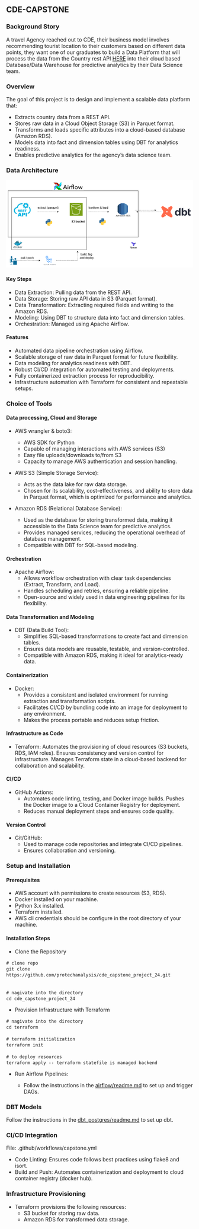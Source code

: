 ## CDE-CAPSTONE

### Background Story

A travel Agency reached out to CDE, their business model involves recommending tourist location to their customers based on different data points, they want one of our graduates to build a Data Platform that will process the data from the Country rest API [HERE](https://restcountries.com/v3.1/all) into their cloud based Database/Data Warehouse for predictive analytics by their Data Science team.


### Overview
The goal of this project is to design and implement a scalable data platform that:

-   Extracts country data from a REST API.
-   Stores raw data in a Cloud Object Storage (S3) in Parquet format.
-   Transforms and loads specific attributes into a cloud-based database (Amazon RDS).
-   Models data into fact and dimension tables using DBT for analytics readiness.
-   Enables predictive analytics for the agency’s data science team.

### Data Architecture
![data_work_flow](/images/capstone_data_architecture.png)

#### Key Steps
-   Data Extraction: Pulling data from the REST API.
-   Data Storage: Storing raw API data in S3 (Parquet format).
-   Data Transformation: Extracting required fields and writing to the Amazon RDS.
-   Modeling: Using DBT to structure data into fact and dimension tables.
-   Orchestration: Managed using Apache Airflow.

#### Features
-   Automated data pipeline orchestration using Airflow.
-   Scalable storage of raw data in Parquet format for future flexibility.
-   Data modeling for analytics readiness with DBT.
-   Robust CI/CD integration for automated testing and deployments.
-   Fully containerized extraction process for reproducibility.
-   Infrastructure automation with Terraform for consistent and repeatable setups.

### Choice of Tools
#### Data processing, Cloud and Storage
- AWS wrangler & boto3:
    - AWS SDK for Python
    - Capable of managing interactions with AWS services (S3)
    - Easy file uploads/downloads to/from S3
    - Capacity to manage AWS authentication and session handling.

- AWS S3 (Simple Storage Service):

    - Acts as the data lake for raw data storage.
    - Chosen for its scalability, cost-effectiveness, and ability to store data in Parquet format, which is optimized for performance and analytics.

- Amazon RDS (Relational Database Service):

    - Used as the database for storing transformed data, making it accessible to the Data Science team for predictive analytics.
    - Provides managed services, reducing the operational overhead of database management.
    - Compatible with DBT for SQL-based modeling.
#### Orchestration
- Apache Airflow:
    - Allows workflow orchestration with clear task dependencies (Extract, Transform, and Load).
    - Handles scheduling and retries, ensuring a reliable pipeline.
    - Open-source and widely used in data engineering pipelines for its flexibility.

#### Data Transformation and Modeling
- DBT (Data Build Tool):
    - Simplifies SQL-based transformations to create fact and dimension tables.
    - Ensures data models are reusable, testable, and version-controlled.
    - Compatible with Amazon RDS, making it ideal for analytics-ready data.

#### Containerization
- Docker:
    - Provides a consistent and isolated environment for running extraction and transformation scripts.
    - Facilitates CI/CD by bundling code into an image for deployment to any environment.
    - Makes the process portable and reduces setup friction.

#### Infrastructure as Code
- Terraform:
Automates the provisioning of cloud resources (S3 buckets, RDS, IAM roles).
Ensures consistency and version control for infrastructure.
Manages Terraform state in a cloud-based backend for collaboration and scalability.

#### CI/CD
- GitHub Actions:
    - Automates code linting, testing, and Docker image builds.
    Pushes the Docker image to a Cloud Container Registry for deployment.
    - Reduces manual deployment steps and ensures code quality.

#### Version Control
- Git/GitHub:
    - Used to manage code repositories and integrate CI/CD pipelines.
    - Ensures collaboration and versioning.


### Setup and Installation

#### Prerequisites
- AWS account with permissions to create resources (S3, RDS).
- Docker installed on your machine.
- Python 3.x installed.
- Terraform installed.
- AWS cli credentials should be configure in the root directory of your machine.

#### Installation Steps

- Clone the Repository
```
# clone repo
git clone https://github.com/protechanalysis/cde_capstone_project_24.git


# nagivate into the directory
cd cde_capstone_project_24
```

- Provision Infrastructure with Terraform
```
# nagivate into the directory
cd terraform

# terraform initialization
terraform init

# to deploy resources
terraform apply -- terraform statefile is managed backend

```

- Run Airflow Pipelines:

    -   Follow the instructions in the [airflow/readme.md](airflow/readme.md) to set up and trigger DAGs.

### DBT Models
Follow the instructions in the [dbt_postgres/readme.md](dbt_postgres/readme.md) to set up dbt.

### CI/CD Integration
File: .github/workflows/capstone.yml

- Code Linting: Ensures code follows best practices using flake8 and isort.
- Build and Push: Automates containerization and deployment to cloud container registry (docker hub).

### Infrastructure Provisioning
- Terraform provisions the following resources:
    - S3 bucket for storing raw data.
    - Amazon RDS for transformed data storage.
